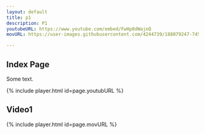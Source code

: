 ```yaml
---
layout: default
title: p1
description: P1
youtubeURL: https://www.youtube.com/embed/FwHp8dWajoQ
movURL: https://user-images.githubusercontent.com/4244739/188079247-745ef374-2146-4408-aa73-1ec372c37173.mov

---
```


## Index Page

Some text.

{% include player.html id=page.youtubURL %}

## Video1

{% include player.html id=page.movURL %}
